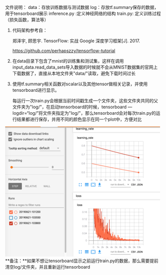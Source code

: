 文件说明：
data：存放训练数据与测试数据
log：存放tf.summary保存的数据，用于tensorboard展示
inference.py :定义神经网络的结构
train.py: 定义训练过程（损失函数，算法等）


1. 代码架构参考自：

   郑泽宇, 顾思宇. TensorFlow: 实战 Google 深度学习框架[J]. 2017.

   https://github.com/perhapszzy/tensorflow-tutorial

2. 在data目录下包含了mnist的训练集和测试集，这样在调用input_data.read_data_sets导入数据的时候就不会从MNIST数据集的官网上下载数据了，直接从本地文件夹"data/"读取，避免下载时间过长

3. 使用tf.summary相关函数对scalar以及其他tensor做相关记录，并使用tensorboard进行显示。

   每运行一次train.py会根据当前时间戳生成一个文件夹，这些文件夹共同的父文件夹为"log/"，在启动tensorboard的时候，tensorboard —logdir=“log/”将文件夹指定为"log/"，那么tensorboard会对每次train.py的运行结果都进行保存，并用不同的颜色显示在同一个plot中，方便对比

 
<img src="https://raw.githubusercontent.com/figure-it-out/TensorFlow/master/mnist/Res/2019-06-21 10.44.38.png" width=500 />
   **备注：**如果不想让tensorboard显示之前运行train.py的数据，那么需要提前清空log/文件夹，并且重新运行tensorboard
